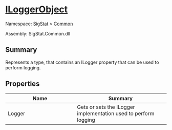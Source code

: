 # [ILoggerObject](./ILoggerObject.md)

Namespace: [SigStat]() > [Common](./README.md)

Assembly: SigStat.Common.dll

## Summary
Represents a type, that contains an ILogger property that can be used to perform logging.

## Properties

| Name | Summary | 
| --- | --- | 
| Logger<div style="width: 200px">| Gets or sets the ILogger implementation used to perform logging<div style="width: 200px">| <br>


